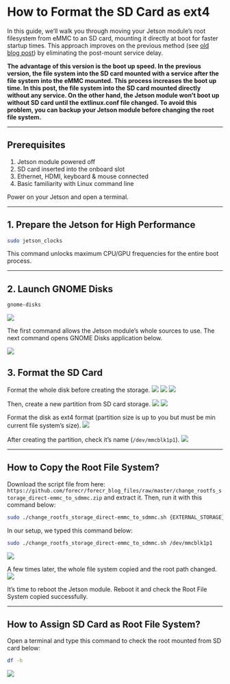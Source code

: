 
# How to Format the SD Card as ext4

In this guide, we’ll walk you through moving your Jetson module’s root filesystem from eMMC to an SD card, mounting it directly at boot for faster startup times. This approach improves on the previous method (see [old blog post](https://www.forecr.io/blogs/bsp-development/changing-storage-of-the-root-file-system-emmc-to-sdmmc)) by eliminating the post-mount service delay. 

**The advantage of this version is the boot up speed. In the previous version, the file system into the SD card mounted with a service after the file system into the eMMC mounted. This process increases the boot up time. In this post, the file system into the SD card mounted directly without any service. On the other hand, the Jetson module won’t boot up without SD card until the extlinux.conf file changed. To avoid this problem, you can backup your Jetson module before changing the root file system.**

---

## Prerequisites

1. Jetson module powered off  
2. SD card inserted into the onboard slot  
3. Ethernet, HDMI, keyboard & mouse connected  
4. Basic familiarity with Linux command line  

Power on your Jetson and open a terminal.

---

## 1. Prepare the Jetson for High Performance

```bash
sudo jetson_clocks
````

This command unlocks maximum CPU/GPU frequencies for the entire boot process.

---

## 2. Launch GNOME Disks

```bash
gnome-disks
```

![](images/1boot.png)

The first command allows the Jetson module’s whole sources to use. The next command opens GNOME Disks application below.

![](images/2boot.png)

## 3. Format the SD Card

Format the whole disk before creating the storage.
![](images/3boot.png)
![](images/4boot.png)
![](images/boot5.png)

Then, create a new partition from SD card storage.
![](images/boot6.png)
![](images/boot7.png)

Format the disk as ext4 format (partition size is up to you but must be min current file system’s size).
![](images/boot8.png)

After creating the partition, check it’s name (`/dev/mmcblk1p1`).
![](images/boot9.png)

---

## How to Copy the Root File System?

Download the script file from here:
`https://github.com/forecr/forecr_blog_files/raw/master/change_rootfs_storage_direct-emmc_to_sdmmc.zip` and extract it. Then, run it with this command below:

```bash
sudo ./change_rootfs_storage_direct-emmc_to_sdmmc.sh {EXTERNAL_STORAGE}
```

In our setup, we typed this command below:

```bash
sudo ./change_rootfs_storage_direct-emmc_to_sdmmc.sh /dev/mmcblk1p1
```

![](images/boot10.png)

A few times later, the whole file system copied and the root path changed.
![](images/boot11.png)

It’s time to reboot the Jetson module. Reboot it and check the Root File System copied successfully.

---

## How to Assign SD Card as Root File System?

Open a terminal and type this command to check the root mounted from SD card below:

```bash
df -h
```

![](images/boot12.png)


```
```
